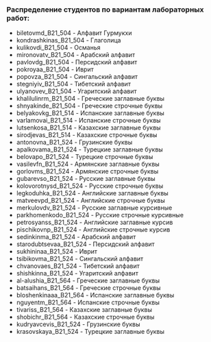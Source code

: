 ### Распределение студентов по вариантам лабораторных работ:

- biletovmd_B21_504 - Алфавит Гурмукхи 
- kondrashkinas_B21_504 - Глаголица 
- kulikovdi_B21_504 - Османья
- mironovatv_B21_504 - Арабский алфавит
- pavlovdg_B21_504 - Персидский алфавит
- pokroyaa_B21_504 - Иврит
- popovza_B21_504 - Сингальский алфавит
- stegniyiv_B21_504 - Тибетский алфавит
- ulyanovev_B21_504 - Угаритский алфавит
- khalilulinrm_B21_504 - Греческие заглавные буквы
- shnyakinde_B21_504 - Греческие строчные буквы
- belyakovkg_B21_514 - Испанские заглавные буквы
- varlamovai_B21_514 - Испанские строчные буквы
- lutsenkosа_B21_514 - Казахские заглавные буквы
- sirodjevas_B21_514 - Казахские строчные буквы
- antonovna_B21_524 - Грузинские буквы
- apalkovama_B21_524 - Турецкие заглавные буквы
- belovapo_B21_524 - Турецкие строчные буквы
- vasilevfn_B21_524 - Армянские заглавные буквы
- gorlovms_B21_524 - Армянские строчные буквы
- gubarevso_B21_524 - Русские заглавные буквы
- kolovorotnysd_B21_524 - Русские строчные буквы
- legkoduhka_B21_524 - Английские заглавные буквы
- matveevpd_B21_524 - Английские строчные буквы
- merkulovdv_B21_524 - Русские заглавные курсивные
- parkhomenkodo_B21_524 - Русские строчные курсивные
- petrosyanss_B21_524 - Английские заглавные курсив
- pischikovnp_B21_524 - Английские строчные курсив
- sedinkinma_B21_524 - Арабский алфавит
- starodubtsevaa_B21_524 - Персидский алфавит
- sukhininаа_B21_524 - Иврит
- tsibikovma_B21_524 - Сингальский алфавит
- chvanovaes_B21_524 - Тибетский алфавит
- shishkinna_B21_524 - Угаритский алфавит
- al-alushia_B21_564 - Греческие заглавные буквы
- batsaihans_B21_564 - Греческие строчные буквы
- bloshenkinaaa_B21_564 - Испанские заглавные буквы
- nguyentm_B21_564 - Испанские строчные буквы
- tivariss_B21_564 - Казахские заглавные буквы
- shobichr_B21_564 - Казахские строчные буквы
- kudryavcevis_B21_524 - Грузинские буквы
- krasovskaya_B21_524 - Турецкие заглавные буквы


